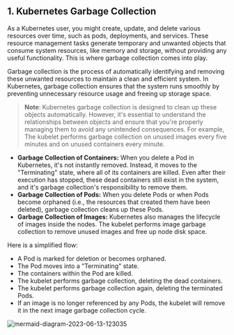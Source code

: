 ## 1. Kubernetes Garbage Collection

As a Kubernetes user, you might create, update, and delete various resources over time, such as pods, deployments, and services. These resource management tasks generate temporary and unwanted objects that consume system resources, like memory and storage, without providing any useful functionality. This is where garbage collection comes into play.

Garbage collection is the process of automatically identifying and removing these unwanted resources to maintain a clean and efficient system. In Kubernetes, garbage collection ensures that the system runs smoothly by preventing unnecessary resource usage and freeing up storage space.

>**Note**: Kubernetes garbage collection is designed to clean up these objects automatically. However, it's essential to understand the relationships between objects and ensure that you're properly managing them to avoid any unintended consequences. For example, The kubelet performs garbage collection on unused images every five minutes and on unused containers every minute.

- **Garbage Collection of Containers:** When you delete a Pod in Kubernetes, it's not instantly removed. Instead, it moves to the "Terminating" state, where all of its containers are killed. Even after their execution has stopped, these dead containers still exist in the system, and it's garbage collection's responsibility to remove them.
- **Garbage Collection of Pods:** When you delete Pods or when Pods become orphaned (i.e., the resources that created them have been deleted), garbage collection cleans up these Pods.
- **Garbage Collection of Images:** Kubernetes also manages the lifecycle of images inside the nodes. The kubelet performs image garbage collection to remove unused images and free up node disk space.

Here is a simplified flow:

- A Pod is marked for deletion or becomes orphaned.
- The Pod moves into a "Terminating" state.
- The containers within the Pod are killed.
- The kubelet performs garbage collection, deleting the dead containers.
- The kubelet performs garbage collection again, deleting the terminated Pods.
- If an image is no longer referenced by any Pods, the kubelet will remove it in the next image garbage collection cycle.

![mermaid-diagram-2023-06-13-123035](https://github.com/techiescamp/kubernetes-learning-path/assets/106984297/ecf96b01-80d7-4e5f-b81b-46f426eb4c90)


